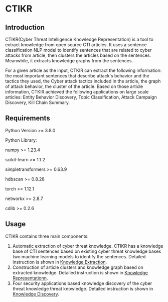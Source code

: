 # CTIKR

## Introduction
CTIKR(Cyber Threat Intelligence Knowledge Representation) is a tool to extract knowledge from open source CTI articles. It uses a sentence classification NLP model to identify sentences that are related to cyber attacks from article, then clusters the articles based on the sentences. Meanwhile, it extracts knowledge graphs from the sentences.

For a given article as the input, CTKIR can extract the following information: the most important sentences that describe attack's behavior and the tactics they used, the Cyber attack tactics included in the article, the graph of attack behavior, the cluster of the article. Based on those article information, CTKIR achieved the following applications on large scale articles: Entity Behavior Discovery, Topic Classification, Attack Campaign Discovery, Kill Chain Summary.

## Requirements
Python Version >= 3.8.0

Python Library:

numpy >= 1.23.4

scikit-learn >= 1.1.2

simpletransformers >= 0.63.9

hdbscan >= 0.8.28

torch >= 1.12.1

networkx >= 2.8.7

cdlib >= 0.2.6

## Usage
CTIKR contains three main components: 
1. Automatic extraction of cyber threat knowledge. CTIKR has a knowledge base of CTI sentences based on existing cyber threat knowledge bases two machine learning models to identify the sentences. Detailed instruction is shown in [Knowledge Extraction](https://github.com/CTIKR/CTIKR/tree/main/Knowledge%20Extraction).
2. Construction of article clusters and knowledge graph based on extracted knowledge. Detailed instruction is shown in [Knowledge Representationn](https://github.com/CTIKR/CTIKR/tree/main/Knowledge%20Representation). 
3. Four security applications based knowledge discovery of the cyber threat knowledge threat knowledge. Detailed instruction is shown in [Knowledge Discovery](https://github.com/CTIKR/CTIKR/tree/main/Knowledge%20Discovery). 



